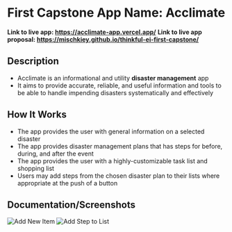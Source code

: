 # First Capstone App Name: Acclimate

**Link to live app: https://acclimate-app.vercel.app/**
**Link to live app proposal: https://mischkiey.github.io/thinkful-ei-first-capstone/**

## Description
* Acclimate is an informational and utility **disaster management** app
* It aims to provide accurate, reliable, and useful information and tools to be able to handle impending disasters systematically and effectively

## How It Works
* The app provides the user with general information on a selected disaster
* The app provides disaster management plans that has steps for before, during, and after the event
* The app provides the user with a highly-customizable task list and shopping list
* Users may add steps from the chosen disaster plan to their lists where appropriate at the push of a button

## Documentation/Screenshots
![Add New Item](/images/screenshots/add-new-item)
![Add Step to List](/images/screenshots/add-step-to-list)